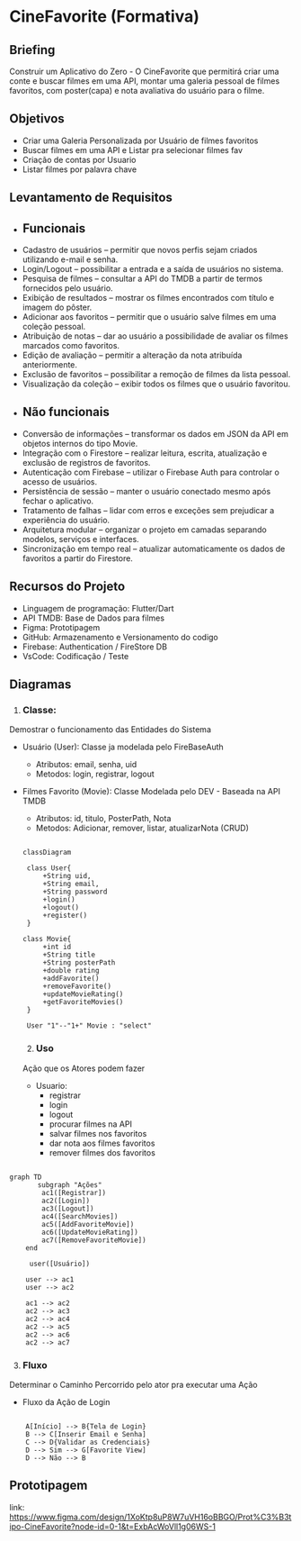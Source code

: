 # CineFavorite (Formativa)

## Briefing
Construir um Aplicativo do Zero - O CineFavorite que permitirá criar uma conte e buscar filmes em uma API, montar uma galeria pessoal de filmes favoritos, com poster(capa) e nota avaliativa do usuário para o filme.

## Objetivos
- Criar uma Galeria Personalizada por Usuário de filmes favoritos
- Buscar filmes em uma API e Listar pra selecionar filmes fav
- Criação de contas por Usuario
- Listar filmes por palavra chave

## Levantamento de Requisitos
- ## Funcionais
- Cadastro de usuários – permitir que novos perfis sejam criados utilizando e-mail e senha.
- Login/Logout – possibilitar a entrada e a saída de usuários no sistema.
- Pesquisa de filmes – consultar a API do TMDB a partir de termos fornecidos pelo usuário.
- Exibição de resultados – mostrar os filmes encontrados com título e imagem do pôster.
- Adicionar aos favoritos – permitir que o usuário salve filmes em uma coleção pessoal.
- Atribuição de notas – dar ao usuário a possibilidade de avaliar os filmes marcados como favoritos.
- Edição de avaliação – permitir a alteração da nota atribuída anteriormente.
- Exclusão de favoritos – possibilitar a remoção de filmes da lista pessoal.
- Visualização da coleção – exibir todos os filmes que o usuário favoritou.
- ## Não funcionais
- Conversão de informações – transformar os dados em JSON da API em objetos internos do tipo Movie.
- Integração com o Firestore – realizar leitura, escrita, atualização e exclusão de registros de favoritos.
- Autenticação com Firebase – utilizar o Firebase Auth para controlar o acesso de usuários.
- Persistência de sessão – manter o usuário conectado mesmo após fechar o aplicativo.
- Tratamento de falhas – lidar com erros e exceções sem prejudicar a experiência do usuário.
- Arquitetura modular – organizar o projeto em camadas separando modelos, serviços e interfaces.
- Sincronização em tempo real – atualizar automaticamente os dados de favoritos a partir do Firestore.

## Recursos do Projeto
- Linguagem de programação: Flutter/Dart
- API TMDB: Base de Dados para filmes
- Figma: Prototipagem
- GitHub: Armazenamento e Versionamento do codigo
- Firebase: Authentication / FireStore DB
- VsCode: Codificação / Teste

## Diagramas
1. ### Classe: 
Demostrar o funcionamento das Entidades do Sistema 
- Usuário (User): Classe ja modelada pelo FireBaseAuth
   - Atributos: email, senha, uid
   - Metodos: login, registrar, logout

- Filmes Favorito (Movie): Classe Modelada pelo DEV - Baseada na API TMDB
   - Atributos: id, titulo, PosterPath, Nota
   - Metodos: Adicionar, remover, listar, atualizarNota (CRUD)

   ```mermaid

   classDiagram

    class User{
        +String uid,
        +String email,
        +String password
        +login()
        +logout()
        +register()
    }

   class Movie{
        +int id
        +String title
        +String posterPath
        +double rating
        +addFavorite()
        +removeFavorite()
        +updateMovieRating()
        +getFavoriteMovies()
    }

    User "1"--"1+" Movie : "select"

   ```

   2. ### Uso
   Ação que os Atores podem fazer
   - Usuario:
        - registrar
        - login
        - logout
        - procurar filmes na API
        - salvar filmes nos favoritos
        - dar nota aos filmes favoritos
        - remover filmes dos favoritos


```mermaid

graph TD
       subgraph "Ações"
        ac1([Registrar])
        ac2([Login])
        ac3([Logout])
        ac4([SearchMovies])
        ac5([AddFavoriteMovie])
        ac6([UpdateMovieRating])
        ac7([RemoveFavoriteMovie])
    end

     user([Usuário])

    user --> ac1
    user --> ac2

    ac1 --> ac2
    ac2 --> ac3
    ac2 --> ac4
    ac2 --> ac5
    ac2 --> ac6
    ac2 --> ac7

```

3. ### Fluxo
Determinar o Caminho Percorrido pelo ator pra executar uma Ação

- Fluxo da Ação de Login

```mermaid

    A[Início] --> B{Tela de Login}
    B --> C[Inserir Email e Senha]
    C --> D{Validar as Credenciais}
    D --> Sim --> G[Favorite View]
    D --> Não --> B

```

## Prototipagem

link: https://www.figma.com/design/1XoKtp8uP8W7uVH16oBBGO/Prot%C3%B3tipo-CineFavorite?node-id=0-1&t=ExbAcWoVll1g06WS-1